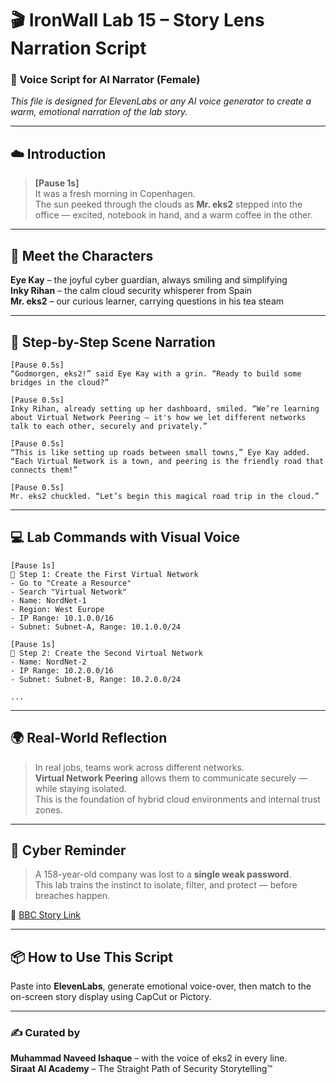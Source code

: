 
# 🎬 **IronWall Lab 15 – Story Lens Narration Script**  
### 📖 Voice Script for AI Narrator (Female)  
_This file is designed for ElevenLabs or any AI voice generator to create a warm, emotional narration of the lab story._

---

## ☁️ Introduction  
> **[Pause 1s]**  
> It was a fresh morning in Copenhagen.  
> The sun peeked through the clouds as **Mr. eks2** stepped into the office — excited, notebook in hand, and a warm coffee in the other.

---

## 👋 Meet the Characters  
**Eye Kay** – the joyful cyber guardian, always smiling and simplifying  
**Inky Rihan** – the calm cloud security whisperer from Spain  
**Mr. eks2** – our curious learner, carrying questions in his tea steam

---

## 💠 Step-by-Step Scene Narration

```plaintext
[Pause 0.5s]
“Godmorgen, eks2!” said Eye Kay with a grin. “Ready to build some bridges in the cloud?”

[Pause 0.5s]
Inky Rihan, already setting up her dashboard, smiled. “We’re learning about Virtual Network Peering — it's how we let different networks talk to each other, securely and privately.”

[Pause 0.5s]
“This is like setting up roads between small towns,” Eye Kay added. “Each Virtual Network is a town, and peering is the friendly road that connects them!”

[Pause 0.5s]
Mr. eks2 chuckled. “Let’s begin this magical road trip in the cloud.”
```

---

## 💻 Lab Commands with Visual Voice

```plaintext
[Pause 1s]
💠 Step 1: Create the First Virtual Network
- Go to "Create a Resource"
- Search "Virtual Network"
- Name: NordNet-1
- Region: West Europe
- IP Range: 10.1.0.0/16
- Subnet: Subnet-A, Range: 10.1.0.0/24

[Pause 1s]
💠 Step 2: Create the Second Virtual Network
- Name: NordNet-2
- IP Range: 10.2.0.0/16
- Subnet: Subnet-B, Range: 10.2.0.0/24

...
```

---

## 🌍 Real-World Reflection

> In real jobs, teams work across different networks.  
> **Virtual Network Peering** allows them to communicate securely — while staying isolated.  
> This is the foundation of hybrid cloud environments and internal trust zones.

---

## 🔐 Cyber Reminder

> A 158-year-old company was lost to a **single weak password**.  
> This lab trains the instinct to isolate, filter, and protect — before breaches happen.

🔗 [BBC Story Link](https://www.bbc.com/news/articles/cx2gx28815wo)

---

## 📦 How to Use This Script  
Paste into **ElevenLabs**, generate emotional voice-over, then match to the on-screen story display using CapCut or Pictory.

---

### ✍️ Curated by  
**Muhammad Naveed Ishaque** – with the voice of eks2 in every line.  
**Siraat AI Academy** – The Straight Path of Security Storytelling™  
